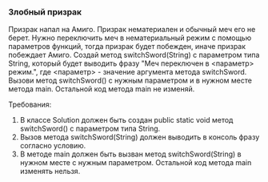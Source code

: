 
### Злобный призрак

Призрак напал на Амиго. Призрак нематериален и обычный меч его не берет.
Нужно переключить меч в нематериальный режим с помощью параметров функций, тогда призрак будет побежден, иначе призрак побеждает Амиго.
Создай метод switchSword(String) с параметром типа String, который будет выводить фразу &quot;Меч переключен в &lt;параметр&gt; режим.&quot;,
где &lt;параметр&gt; - значение аргумента метода switchSword.
Вызови метод switchSword() с нужным параметром и в нужном месте метода main. Остальной код метода main не изменяй.


Требования:
1.	В классе Solution должен быть создан public static void метод switchSword() с параметром типа String.
2.	Вызов метода switchSword(String) должен выводить в консоль фразу согласно условию.
3.	В методе main должен быть вызван метод switchSword(String) в нужном месте с нужным параметром. Остальной код метода main изменять нельзя.


